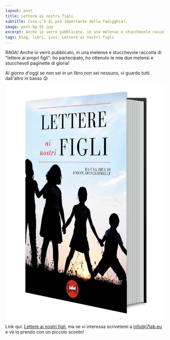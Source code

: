 ```yaml
---
layout: post
title: Lettere ai nostri figli
subtitle: Cosa c’è di più importante della famigghia?.
image: post-bg-01.jpg
excerpt: Anche io verrò pubblicato, in una melense e stucchevole raccolta di "lettere ai propri figli"
tags: blog, libri, ivvi, Lettere ai nostri figli
---
```


RAGA! Anche io verrò pubblicato, in una melense e stucchevole raccolta di "lettere ai propri figli": ho partecipato, ho ottenuto le mie due melensi e stucchevoli paginette di gloria!

Al giorno d'oggi se non sei in un libro non sei nessuno, vi guardo tutti dall'altro in basso 😛

![Lettere ai nostri figli](https://raw.githubusercontent.com/badjem79/j7lab/gh-pages/images/lettere.jpg)

Link qui: [Lettere ai nostri figli](https://www.ivvi.it/product/lettere-ai-nostri-figli/), ma se vi interessa scrivetemi a [info@j7lab.eu](mailto:info@j7lab.eu) e ve lo prendo con un piccolo sconto!
